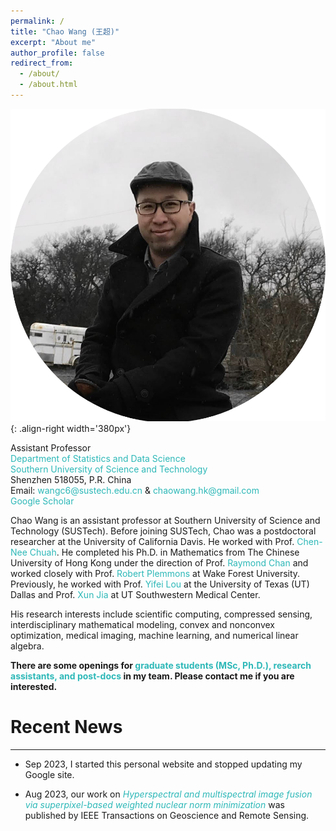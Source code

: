 ```yaml
---
permalink: /
title: "Chao Wang (王超)"
excerpt: "About me"
author_profile: false
redirect_from: 
  - /about/
  - /about.html
---
```


![profile](/images/profile.png){: .align-right width='380px'}

<div>
Assistant Professor
<br>
 <a href="https://stat-ds.sustech.edu.cn/" style="color:#2eb8b8;text-decoration:none;"> Department of Statistics and Data Science  </a> 
<br>
<a href="https://sustech.edu.cn/en/" style="color:#2eb8b8;text-decoration:none;"> Southern University of Science and Technology  </a>  
<br>
Shenzhen 518055, P.R. China
</div>




<div>
<i class="fas fa-envelope"></i> Email: <a href="mailto:wangc6@sustech.edu.cn" style="color:#2eb8b8;text-decoration:none;"> wangc6@sustech.edu.cn </a>  & 
<a href="mailto:chaowang.hk@gmail.com" style="color:#2eb8b8;text-decoration:none;"> chaowang.hk@gmail.com </a>
<br>
<i class="ai ai-google-scholar-square"></i> <a href="https://scholar.google.com/citations?user=PBchRWYAAAAJ&hl=en" style="color:#2eb8b8;text-decoration:none;"> Google Scholar </a>
 </div>






Chao Wang is an assistant professor at Southern University of Science and Technology (SUSTech). Before joining SUSTech, Chao was a postdoctoral researcher at the University of California Davis. He worked with Prof. <a href="https://www.ece.ucdavis.edu/~chuah/rubinet/" style="color:#2eb8b8;text-decoration:none;"> Chen-Nee Chuah</a>. He completed his Ph.D. in Mathematics from The Chinese University of Hong Kong under the direction of Prof. <a href="https://scholars.cityu.edu.hk/en/persons/hon-fu-raymond-chan(98f1cf10-a01a-4642-8470-c48b0e977687).html" style="color:#2eb8b8;text-decoration:none;"> Raymond Chan</a>  and worked closely with Prof. <a href="https://faculty.sites.wfu.edu/plemmons/" style="color:#2eb8b8;text-decoration:none;"> Robert Plemmons </a>  at Wake Forest University. Previously, he worked with Prof. <a href="https://sites.google.com/site/louyifei/" style="color:#2eb8b8;text-decoration:none;"> Yifei Lou </a>  at the University of Texas (UT) Dallas and Prof. <a href="https://www.hopkinsmedicine.org/profiles/details/xun-jia" style="color:#2eb8b8;text-decoration:none;"> Xun Jia </a> at UT Southwestern Medical Center.


His research interests include scientific computing, compressed sensing, interdisciplinary mathematical modeling, convex and nonconvex optimization, medical imaging, machine learning, and numerical linear algebra.

**There are some openings for <font color="#2eb8b8"> graduate students (MSc, Ph.D.), research assistants, and post-docs </font> in my team. Please contact me if you are interested.**

# Recent News
---
- Sep 2023, I started this personal website and stopped updating my Google site.
  
- Aug 2023, our work on <a href="https://ieeexplore.ieee.org/abstract/document/10231145/" style="color:#2eb8b8;text-decoration:none;"> _Hyperspectral and multispectral image fusion via superpixel-based weighted nuclear norm minimization_  </a> was published by IEEE Transactions on Geoscience and Remote Sensing.



&nbsp;

&nbsp;

&nbsp;
